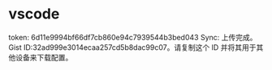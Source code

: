 # vscode
token: 6d11e9994bf66df7cb860e94c7939544b3bed043
Sync: 上传完成。Gist ID:32ad999e3014ecaa257cd5b8dac99c07。请复制这个 ID 并将其用于其他设备来下载配置。
